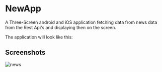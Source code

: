 
# NewApp

A Three-Screen android and iOS application fetching data from news data from the Rest Api's and displaying then on the screen.
  

The application will look like this:


## Screenshots

![news](https://user-images.githubusercontent.com/69805547/140974464-190ffb2e-d4d8-42f0-8b46-f2d765c3b44a.gif)
